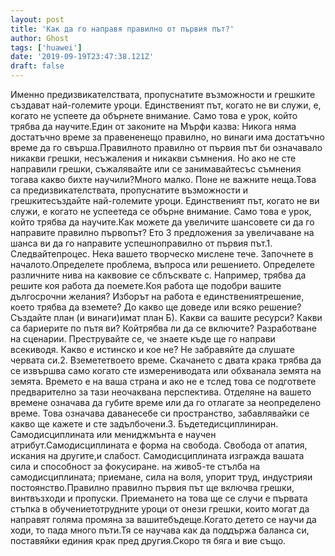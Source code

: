 ```yaml
---
layout: post
title: 'Как да го направя правилно от първия път?'
author: Ghost
tags: ['huawei']
date: '2019-09-19T23:47:38.121Z'
draft: false
---
```


Именно предизвикателствата, пропуснатите възможности и грешките създават най-големите уроци. Единственият път, когато не ви служи, е, когато не успеете да обърнете внимание. Само това е урок, който трябва да научите.Един от законите на Мърфи казва: Никога няма достатъчно време за правененещо правилно, но винаги има достатъчно време да го свърша.Правилното правилно от първия път би означавало никакви грешки, несъжаления и никакви съмнения. Но ако не сте направили грешки, съжалявайте или се занимавайтесъс съмнения тогава какво бихте научили?Много малко. Поне не важните неща.Това са предизвикателствата, пропуснатите възможности и грешкитесъздайте най-големите уроци. Единственият път, когато не ви служи, е когато не успеетеда се обърне внимание. Само това е урок, който трябва да научите.Как можете да увеличите шансовете си да го направите правилно първопът? Ето 3 предложения за увеличаване на шанса ви да го направите успешноправилно от първия път.1. Следвайтепроцес. Нека вашето творческо мислене тече. Започнете в началото.Определете проблема, въпроса или решението. Определете различните нива на каквовие се сблъсквате с. Например, трябва да решите коя работа да поемете.Коя работа ще подобри вашите дългосрочни желания? Изборът на работа е единствениятрешение, което трябва да вземете? До какво ще доведе или всяко решение?Създайте план (и винаги)имат план Б). Какви са вашите ресурси? Какви са бариерите по пътя ви? Койтрябва ли да се включите? Разработване на сценарии. Преструвайте се, че знаете къде ще го направи всекиводя. Какво е истинско и кое не? Не забравяйте да слушате червата си.2. Вземететвоето време. Скачането с двата крака трябва да се извършва само когато сте измерениводата или обхванала земята на земята. Времето е на ваша страна и ако не е тслед това се подгответе предварително за тази неочаквана перспектива. Отделяне на вашето времене означава да губите време или да го отлагате за неопределено време. Това означава даванесебе си пространство, забавлявайки се какво ще кажете и сте задълбочени.3. Бъдетедисциплиниран. Самодисциплината или мениджмънта е научен атрибут.Самодисциплината е форма на свобода. Свобода от апатия, искания на другите,и слабост. Самодисциплината изгражда вашата сила и способност за фокусиране. на живо5-те стълба на самодисциплината; приемане, сила на воля, упорит труд, индустрияи постоянство.Правилно правилно първия път ще включва грешки, винтвъзходи и пропуски. Приемането на това ще се случи е първата стъпка в обучениетотрудните уроци от онези грешки, които могат да направят голяма промяна за вашитебъдеще.Когато детето се научи да ходи, то пада много пъти.Тя се научава как да поддържа баланса си, поставяйки единия крак пред другия.Скоро тя бяга и вие също.
